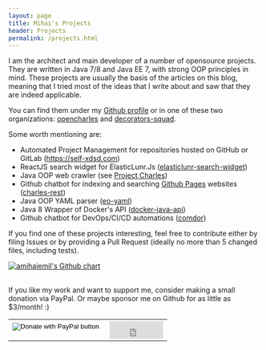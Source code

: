 ```yaml
---
layout: page
title: Mihai's Projects
header: Projects
permalink: /projects.html
---
```


I am the architect and main developer of a number of opensource projects. They are
written in Java 7/8 and Java EE 7, with strong OOP principles in mind. These projects are usually the basis of
the articles on this blog, meaning that I tried most of the ideas that I write about and saw that they are indeed applicable.

You can find them under my [Github profile](https://github.com/amihaiemil) or in one of these two organizations: [opencharles](https://github.com/opencharles) and [decorators-squad](https://github.com/decorators-squad).

Some worth mentioning are:

  * Automated Project Management for repositories hosted on GitHub or GitLab (https://self-xdsd.com)
  * ReactJS search widget for ElasticLunr.Js ([elasticlunr-search-widget](https://github.com/amihaiemil/elasticlunr-search-widget))
  * Java OOP web crawler (see [Project Charles](https://amihaiemil.github.io/2016/12/05/project-charles.html))
  * Github chatbot for indexing and searching [Github Pages](https://pages.github.com/) websites ([charles-rest](https://github.com/opencharles/charles-rest))
  * Java OOP YAML parser ([eo-yaml](https://github.com/decorators-squad/eo-yaml))
  * Java 8 Wrapper of Docker's API ([docker-java-api](https://github.com/amihaiemil/docker-java-api))
  * Github chatbot for DevOps/CI/CD automations ([comdor](https://github.com/amihaiemil/comdor))

If you find one of these projects interesting, feel free to contribute
either by filing Issues or by providing a Pull Request (ideally no more than 5 changed files, including tests).

<a href="https://www.github.com/amihaiemil" target="_blank"><img src="https://ghchart.rshah.org/amihaiemil" title="My Github contributions chart" alt="amihaiemil's Github chart" /></a>

<link rel="stylesheet" href="//cdnjs.cloudflare.com/ajax/libs/octicons/2.0.2/octicons.min.css">
<link rel="stylesheet" href="/css/github-activity-0.1.5.min.css">

<script type="text/javascript" src="//cdnjs.cloudflare.com/ajax/libs/mustache.js/0.7.2/mustache.min.js"></script>
<script type="text/javascript" src="/js/github-activity-0.1.5.min.js"></script>

<div id="feed">
</div>

<br>
If you like my work and want to support me, consider making a small donation via PayPal.
Or maybe sponsor me on Github for as little as $3/month! :)
<br>

<table>
  <tr>
    <td>
      <form action="https://www.paypal.com/cgi-bin/webscr" method="post" target="_top">
         <input type="hidden" name="cmd" value="_s-xclick" />
         <input type="hidden" name="hosted_button_id" value="U8MANV6YYNVWL"/>
         <input type="image" src="https://www.paypalobjects.com/en_US/i/btn/btn_donateCC_LG.gif" border="0" name="submit" title="PayPal - The safer, easier way to pay online!" alt="Donate with PayPal button" />
        <img alt="" border="0" src="https://www.paypal.com/en_RO/i/scr/pixel.gif" width="1" height="1" />
      </form>
    </td>
    <td>
      <iframe src="https://github.com/sponsors/amihaiemil/button" title="Sponsor amihaiemil" height="35" width="107" style="border: 0;"></iframe>
    </td>
  <tr>

<script>
$(document).ready(
  function() {
    GitHubActivity.feed({
    	username: "amihaiemil",
    	selector: "#feed",
    	limit: 10
    });
  }
);
</script>
